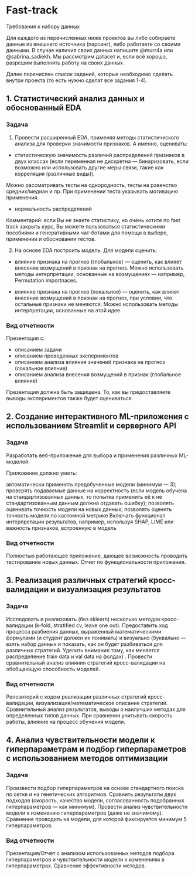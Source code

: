 # Fast-track

Требования к набору данных

Для каждого из перечисленных ниже проектов вы либо собираете данные из внешнего источника (парсинг), либо работаете со своими данными. В случае наличия своих данных напишите @murr4a или @sabrina_sadiekh. Мы рассмотрим датасет и, если всё хорошо, разрешим выполнять работу на своих данных. 

Далее перечислен список заданий, которые необходимо сделать внутри проекта (то есть нужно сделат все задания 1-4).

## 1. Статистический анализ данных и обоснованный EDA


### Задача

1. Провести расширенный EDA, применяя методы статистического анализа для проверки значимости признаков. А именно, оценивать:

- статистическую значимость различий распределений признаков в двух классах (если переменная не дискретна — бинаризовать, если возможно или использовать другие меры связи, такие как корреляция (различные виды)). 

Можно рассматривать тесты на однородность, тесты на равенство средних/медиан и пр. При применении теста указывать мотивацию применения.

-  нормальность распределений

Комментарий: если Вы не знаете статистику, но очень хотите по fast track закрыть курс, Вы можете пользоваться статистическими пособиями и генеративными чат-ботами для помощи в выборе, применении и обосновании тестов.

2. На основе EDA построить модель. Для модели оценить:


- влияние признака на прогноз (глобальное) — оценить, как влияет внесение возмущений в признак на прогноз. Можно использовать методы интерпретации, основанные на возмущениях — например, Permutation importnaces. 

- влияние признака на прогноз (локальное) — оценить, как влияет внесение возмущений в признак на прогноз, при условии, что остальные признаки не меняются. Можно использовать методы интерпретации, основанные на этой идее. 

### Вид отчетности

Презентация с:

- описанием задачи
- описанием проведенных экспериментов
- описанием анализа влияния значений признака на прогноз (локальное влияние)
- описанием анализа внесения возмущений в признак (глобальное влияние)

Презентация должна быть защищена. То, как вы предоставляете выводы экспериментов также будет оцениваться. 


## 2. Создание интерактивного ML-приложения с использованием Streamlit и серверного API

### Задача

Разработать веб-приложение для выбора и применения различных ML-моделей.

Приложение должно уметь:


автоматически применять предобученные модели (минимум — 3);
проверять подаваемые данные на корректность (если модель обучена на стандартизованных данных, то попытка применить её к не стандартизованным данным должна отдавать ошибку);
позволять оценивать точность модели на новых данных;
позволять оценить точность модели по кастомной метрике
 Включать функционал интерпретации результатов, например, используя SHAP, LIME или важность признаков, встроенную в модель



### Вид отчетности

Полностью работающее приложение, дающее возможность проводить тестирование новых данных. Отчет по функциональности приложения. 

## 3. Реализация различных стратегий кросс-валидации и визуализация результатов

### Задача

Исследовать и реализовать (без sklearn) несколько методов кросс-валидации (k-fold, stratified cv, leave one out). Предоставить ход процесса разбиения данных, выраженный математическими формулами (и студент должен их понимать) и визуально (буквально — взять набор данных и показать, как он будет разбиваться для различных стратегий. Уделить внимание тому, как меняется распределение train data и val data на фолдах) . Провести сравнительный анализ влияния стратегий кросс-валидации на обобщающую способность моделей. 


### Вид отчетности

Репозиторий с кодом реализации различных стратегий кросс-валидации, визуализация/математическое описание стратегий. Сравнительный анализ результатов, выводы о наилучших методах для определенных типов данных. При сравнении учитывать скорость работы, влияние на процесс обучения модели. 

## 4. Анализ чувствительности модели к гиперпараметрам и подбор гиперпараметров с использованием методов оптимизации

### Задача

Произвести подбор гиперпараметров на основе стандартного поиска по сетке и на генетических алгоритмов. Сравнить результаты двух подходов (скорость, качество модели, согласованность подобранных гиперпараметров — как минимум). 
Провести анализ чувствительности модели к изменению гиперпараметров (даже не значимому). Сравнение проводить на модели, для которой фиксируется минимум 5 гиперпараметров. 

### Вид отчетности
 
Презентация/Отчет с анализом использованных методов подбора гиперпараметров и чувствительности модели к изменениям в гиперпараметрах. Сравнение эффективности методов.

